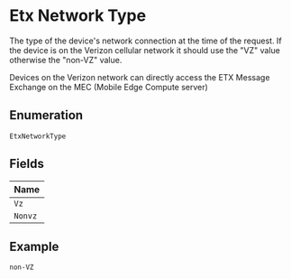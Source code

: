 
# Etx Network Type

The type of the device's network connection at the time of the request. If the device is on the Verizon cellular network it should use the "VZ" value otherwise the "non-VZ" value.

Devices on the Verizon network can directly access the ETX Message Exchange on the MEC (Mobile Edge Compute server)

## Enumeration

`EtxNetworkType`

## Fields

| Name |
|  --- |
| `Vz` |
| `Nonvz` |

## Example

```
non-VZ
```

